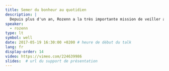 ```yaml
---
title: Semer du bonheur au quotidien
description: |
  Depuis plus d'un an, Rozenn a la très importante mission de veiller au bien-être d'une vingtaine de développeurs. Le quotidien d'une équipe de devs au travers de différentes anecdotes pour découvrir que prendre soin de tout ce petit monde nécessite d'avoir une boîte à outils bien fournie&nbsp;: imagination, écoute et bonne humeur&nbsp;!
speaker:
  - rozenn
type: lt
symbol: well
date: 2017-05-19 16:30:00 +0200 # heure de début du talk
lang: fr
display-order: 14
video: https://vimeo.com/224639986
slides:  # url du support de présentation
---
```

